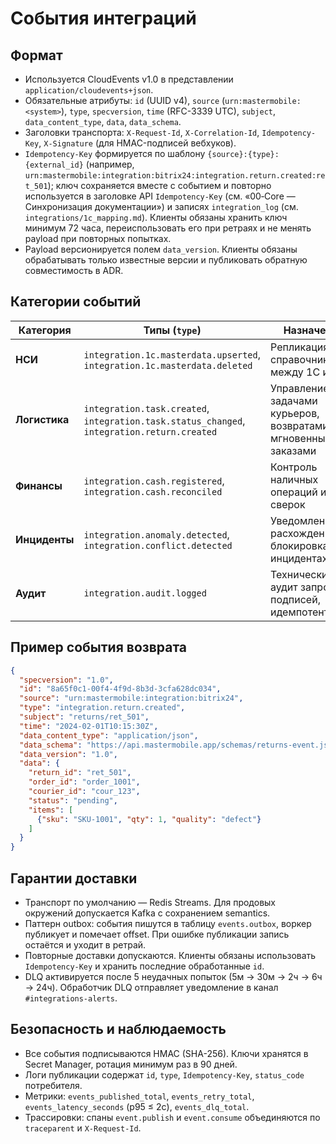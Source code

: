 # События интеграций

## Формат
- Используется CloudEvents v1.0 в представлении `application/cloudevents+json`.
- Обязательные атрибуты: `id` (UUID v4), `source` (`urn:mastermobile:<system>`), `type`, `specversion`, `time` (RFC-3339 UTC), `subject`, `data_content_type`, `data`, `data_schema`.
- Заголовки транспорта: `X-Request-Id`, `X-Correlation-Id`, `Idempotency-Key`, `X-Signature` (для HMAC-подписей вебхуков).
- `Idempotency-Key` формируется по шаблону `{source}:{type}:{external_id}` (например, `urn:mastermobile:integration:bitrix24:integration.return.created:ret_501`); ключ сохраняется вместе с событием и повторно используется в заголовке API `Idempotency-Key` (см. «00‑Core — Синхронизация документации») и записях `integration_log` (см. `integrations/1c_mapping.md`). Клиенты обязаны хранить ключ минимум 72 часа, переиспользовать его при ретраях и не менять payload при повторных попытках.
- Payload версионируется полем `data_version`. Клиенты обязаны обрабатывать только известные версии и публиковать обратную совместимость в ADR.

## Категории событий
| Категория | Типы (`type`) | Назначение |
| --- | --- | --- |
| **НСИ** | `integration.1c.masterdata.upserted`, `integration.1c.masterdata.deleted` | Репликация справочников между 1С и MW |
| **Логистика** | `integration.task.created`, `integration.task.status_changed`, `integration.return.created` | Управление задачами курьеров, возвратами и мгновенными заказами |
| **Финансы** | `integration.cash.registered`, `integration.cash.reconciled` | Контроль наличных операций и сверок |
| **Инциденты** | `integration.anomaly.detected`, `integration.conflict.detected` | Уведомление о расхождениях, блокировках и инцидентах SLA |
| **Аудит** | `integration.audit.logged` | Технический аудит запросов, подписей, идемпотентности |

## Пример события возврата
```json
{
  "specversion": "1.0",
  "id": "8a65f0c1-00f4-4f9d-8b3d-3cfa628dc034",
  "source": "urn:mastermobile:integration:bitrix24",
  "type": "integration.return.created",
  "subject": "returns/ret_501",
  "time": "2024-02-01T10:15:30Z",
  "data_content_type": "application/json",
  "data_schema": "https://api.mastermobile.app/schemas/returns-event.json",
  "data_version": "1.0",
  "data": {
    "return_id": "ret_501",
    "order_id": "order_1001",
    "courier_id": "cour_123",
    "status": "pending",
    "items": [
      {"sku": "SKU-1001", "qty": 1, "quality": "defect"}
    ]
  }
}
```

## Гарантии доставки
- Транспорт по умолчанию — Redis Streams. Для продовых окружений допускается Kafka с сохранением semantics.
- Паттерн outbox: события пишутся в таблицу `events.outbox`, воркер публикует и помечает offset. При ошибке публикации запись остаётся и уходит в ретрай.
- Повторные доставки допускаются. Клиенты обязаны использовать `Idempotency-Key` и хранить последние обработанные `id`.
- DLQ активируется после 5 неудачных попыток (5м → 30м → 2ч → 6ч → 24ч). Обработчик DLQ отправляет уведомление в канал `#integrations-alerts`.

## Безопасность и наблюдаемость
- Все события подписываются HMAC (SHA-256). Ключи хранятся в Secret Manager, ротация минимум раз в 90 дней.
- Логи публикации содержат `id`, `type`, `Idempotency-Key`, `status_code` потребителя.
- Метрики: `events_published_total`, `events_retry_total`, `events_latency_seconds` (p95 ≤ 2с), `events_dlq_total`.
- Трассировки: спаны `event.publish` и `event.consume` объединяются по `traceparent` и `X-Request-Id`.
